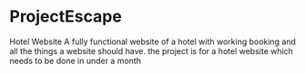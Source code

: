# ProjectEscape
Hotel Website
A fully functional website of a hotel with working booking and all the things a website should have.
the project is for a hotel website which needs to be done in under a  month 
